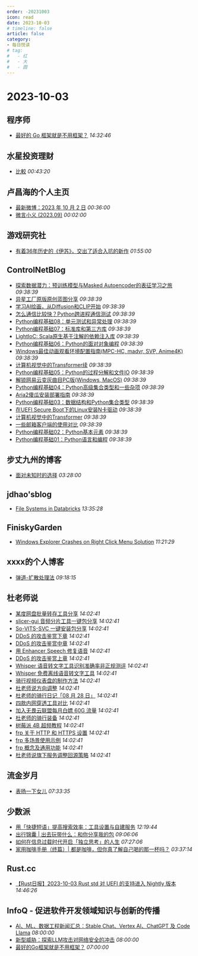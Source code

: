 ```yaml
---
order: -20231003
icon: read
date: 2023-10-03
# timeline: false
article: false
category:
- 每日悦读
# tag:
#   - 红
#   - 大
#   - 圆
---
```


# 2023-10-03 
## 程序师<span></span>
* [最好的 Go 框架就是不用框架？](https://www.techug.com/post/the-best-go-framework-is-not-using-a-framework1890781e54786f637f4a/) *14:32:46* 
## 水星投资理财<span></span>
* [比較](http://mercurychong.blogspot.com/2023/10/blog-post_2.html) *00:43:20* 
## 卢昌海的个人主页<span></span>
* [最新微博：2023 年 10 月 2 日](https://www.changhai.org/articles/miscellaneous/blog/202310.php#latest) *00:36:00* 
* [微言小义 (2023.09)](https://www.changhai.org/articles/miscellaneous/blog/202309.php) *00:02:00* 
## 游戏研究社<span></span>
* [有着36年历史的《伊苏》，交出了适合入坑的新作](https://www.yystv.cn/p/11218) *01:55:00* 
## ControlNetBlog<span></span>
* [探索数据潜力：预训练模型与Masked Autoencoder的表征学习之旅](https://controlnet.space/2023/06/08/reading/representation-learning/) *09:38:39* 
* [异星工厂原版原创蓝图分享](https://controlnet.space/2023/05/05/game/factorio-blueprints/) *09:38:39* 
* [学习AI绘画，从Diffusion和CLIP开始](https://controlnet.space/2023/01/07/reading/ai-painting/) *09:38:39* 
* [怎么通信比较快？Python跨进程通信测试](https://controlnet.space/2022/12/13/note/python-ipc-test/) *09:38:39* 
* [Python编程基础08：单元测试和异常处理](https://controlnet.space/2022/07/28/tutorial/python-fund/py-prog-fund-08/) *09:38:39* 
* [Python编程基础07：标准库和第三方库](https://controlnet.space/2022/05/06/tutorial/python-fund/py-prog-fund-07/) *09:38:39* 
* [LightIoC: Scala原生基于注解的依赖注入库](https://controlnet.space/2022/02/17/release/lightioc/) *09:38:39* 
* [Python编程基础06：Python的面对对象编程](https://controlnet.space/2021/09/08/tutorial/python-fund/py-prog-fund-06/) *09:38:39* 
* [Windows最佳动画观看环境配置指南(MPC-HC, madvr, SVP, Anime4K)](https://controlnet.space/2021/07/31/note/install-video-player/) *09:38:39* 
* [计算机视觉中的Transformer续](https://controlnet.space/2021/07/26/reading/vision-transformer2/) *09:38:39* 
* [Python编程基础05：Python的过程分解和文件IO](https://controlnet.space/2021/07/19/tutorial/python-fund/py-prog-fund-05/) *09:38:39* 
* [解锁网易云变灰曲目PC版(Windows, MacOS)](https://controlnet.space/2021/06/29/note/unblock-netease-music/) *09:38:39* 
* [Python编程基础04：Python高级集合类型和一些杂项](https://controlnet.space/2021/06/18/tutorial/python-fund/py-prog-fund-04/) *09:38:39* 
* [Aria2傻瓜安装部署指南](https://controlnet.space/2021/06/08/note/aria2-setup/) *09:38:39* 
* [Python编程基础03：数据结构和Python集合类型](https://controlnet.space/2021/05/19/tutorial/python-fund/py-prog-fund-03/) *09:38:39* 
* [在UEFI Secure Boot下的Linux安装N卡驱动](https://controlnet.space/2021/05/13/note/gpu-driver-installation-in-linux-uefi-secure-boot/) *09:38:39* 
* [计算机视觉中的Transformer](https://controlnet.space/2021/04/30/reading/vision-transformer/) *09:38:39* 
* [一些邮箱客户端的使用对比](https://controlnet.space/2021/04/27/experiment/email-clients-comparison/) *09:38:39* 
* [Python编程基础02：Python基本元素](https://controlnet.space/2021/04/12/tutorial/python-fund/py-prog-fund-02/) *09:38:39* 
* [Python编程基础01：Python语言和编程](https://controlnet.space/2020/11/30/tutorial/python-fund/py-prog-fund-01/) *09:38:39* 
## 步丈九州的博客<span></span>
* [面对未知时的选择](https://www.buzhangjiuzhou.com/index.php/archives/130/) *03:28:00* 
## jdhao'sblog<span></span>
* [File Systems in Databricks](https://jdhao.github.io/2023/10/03/databricks-dbfs-and-other-filesystem/) *13:35:28* 
## FiniskyGarden<span></span>
* [Windows Explorer Crashes on Right Click Menu Solution](https://finisky.github.io/en/explorer-crash-fix/) *11:21:29* 
## xxxx的个人博客<span></span>
* [弹道-扩散处理法](https://windsong.top/%E5%BC%B9%E9%81%93%E6%89%A9%E6%95%A3%E6%96%B9%E7%A8%8B/) *09:18:15* 
## 杜老师说<span></span>
* [某度网盘批量转存工具分享](https://dusays.com/632/) *14:02:41* 
* [slicer-gui 音频分片工具一键包分享](https://dusays.com/631/) *14:02:41* 
* [So-VITS-SVC 一键安装包分享](https://dusays.com/630/) *14:02:41* 
* [DDoS 的攻击鉴赏下章](https://dusays.com/629/) *14:02:41* 
* [DDoS 的攻击鉴赏中章](https://dusays.com/628/) *14:02:41* 
* [用 Enhancer Speech 修复语音](https://dusays.com/627/) *14:02:41* 
* [DDoS 的攻击鉴赏上章](https://dusays.com/626/) *14:02:41* 
* [Whisper 语音转文字工具识别准确率非正规测评](https://dusays.com/625/) *14:02:41* 
* [Whisper 免费离线语音转文字工具](https://dusays.com/624/) *14:02:41* 
* [骑行视频仪表盘的制作方法](https://dusays.com/623/) *14:02:41* 
* [杜老师说方向调整](https://dusays.com/622/) *14:02:41* 
* [杜老师的骑行日记「08 月 28 日」](https://dusays.com/621/) *14:02:41* 
* [四款内网穿透工具对比](https://dusays.com/620/) *14:02:41* 
* [加入无畏云联盟每月白嫖 60G 流量](https://dusays.com/619/) *14:02:41* 
* [杜老师的骑行装备](https://dusays.com/618/) *14:02:41* 
* [树莓派 4B 超频教程](https://dusays.com/617/) *14:02:41* 
* [frp 关于 HTTP 和 HTTPS 设置](https://dusays.com/616/) *14:02:41* 
* [frp 多场景使用示例](https://dusays.com/615/) *14:02:41* 
* [frp 概念及通用功能](https://dusays.com/614/) *14:02:41* 
* [杜老师说旗下服务调整回源策略](https://dusays.com/613/) *14:02:41* 
## 流金岁月<span></span>
* [表扬一下女儿](https://iliu.org/4520.html) *07:33:35* 
## 少数派<span></span>
* [用「快捷短语」提高搜索效率：工具设置与自建服务](https://sspai.com/prime/story/keyword-search-tools-and-selfhosting) *12:19:44* 
* [出行锦囊 | 出去玩带什么：和你分享我的包](https://sspai.com/post/83351) *09:06:06* 
* [如何在信息过载时代开启「独立思考」的人生](https://sspai.com/post/82646) *07:27:06* 
* [家用咖啡手册（终篇）| 都是咖啡，但你真了解自己喝的那一杯吗？](https://sspai.com/post/83184) *03:37:14* 
## Rust.cc<span></span>
* [【Rust日报】2023-10-03 Rust std 对 UEFI 的支持进入 Nightly 版本](https://rustcc.cn/article?id=b78efc2e-5a16-49d9-83e3-1fc8092441ff) *14:46:26* 
## InfoQ - 促进软件开发领域知识与创新的传播<span></span>
* [AI、ML、数据工程新闻汇总：Stable Chat、Vertex AI、ChatGPT 及 Code Llama](https://www.infoq.cn/article/NL4liAf7mSLGhMcI1I9q?utm_source=rss&utm_medium=article) *08:00:00* 
* [新型威胁：探索LLM攻击对网络安全的冲击](https://www.infoq.cn/article/dGfCQZjo2v6rAicehPmd?utm_source=rss&utm_medium=article) *08:00:00* 
* [最好的Go框架就是不用框架？](https://www.infoq.cn/article/mUsFwe8rprGl9V5Sh2a9?utm_source=rss&utm_medium=article) *07:00:00* 
